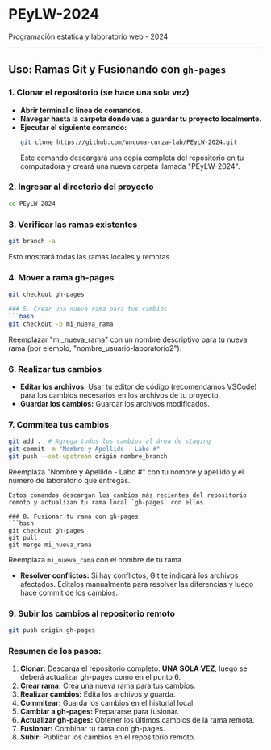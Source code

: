 # PEyLW-2024
Programación estatica y laboratorio web - 2024

---

## Uso: Ramas Git y Fusionando con `gh-pages`

### 1. Clonar el repositorio (se hace una sola vez)
* **Abrir terminal o línea de comandos.**
* **Navegar hasta la carpeta donde vas a guardar tu proyecto localmente.**
* **Ejecutar el siguiente comando:**
   ```bash
   git clone https://github.com/uncoma-curza-lab/PEyLW-2024.git
   ```
   Este comando descargará una copia completa del repositorio en tu computadora y creará una nueva carpeta llamada "PEyLW-2024".

### 2. Ingresar al directorio del proyecto
   ```bash
   cd PEyLW-2024
   ```

### 3. Verificar las ramas existentes
   ```bash
   git branch -a
   ```
   Esto mostrará todas las ramas locales y remotas.
   
### 4. Mover a rama gh-pages
   ```bash
   git checkout gh-pages

### 5. Crear una nueva rama para tus cambios
   ```bash
   git checkout -b mi_nueva_rama
   ```
   Reemplazar "mi_nueva_rama" con un nombre descriptivo para tu nueva rama (por ejemplo, "nombre_usuario-laboratorio2").

### 6. Realizar tus cambios
   * **Editar los archivos:** Usar tu editor de código (recomendamos VSCode) para los cambios necesarios en los archivos de tu proyecto.
   * **Guardar los cambios:** Guardar los archivos modificados.

### 7. Commitea tus cambios
   ```bash
   git add .  # Agrega todos los cambios al área de staging
   git commit -m "Nombre y Apellido - Labo #"
   git push --set-upstream origin nombre_branch
   ```
   Reemplaza "Nombre y Apellido - Labo #" con tu nombre y apellido y el número de laboratorio que entregas.
   ```
   Estos comandos descargan los cambios más recientes del repositorio remoto y actualizan tu rama local `gh-pages` con ellos.

### 8. Fusionar tu rama con gh-pages
   ```bash
   git checkout gh-pages
   git pull
   git merge mi_nueva_rama
   ```
   Reemplaza `mi_nueva_rama` con el nombre de tu rama.

   * **Resolver conflictos:** Si hay conflictos, Git te indicará los archivos afectados. Editalos manualmente para resolver las diferencias y luego hacé commit de los cambios.

### 9. Subir los cambios al repositorio remoto
   ```bash
   git push origin gh-pages
   ```

### Resumen de los pasos:
1. **Clonar:** Descarga el repositorio completo. **UNA SOLA VEZ**, luego se deberá actualizar gh-pages como en el punto 6.
2. **Crear rama:** Crea una nueva rama para tus cambios.
3. **Realizar cambios:** Edita los archivos y guarda.
4. **Commitear:** Guarda los cambios en el historial local.
5. **Cambiar a gh-pages:** Prepararse para fusionar.
6. **Actualizar gh-pages:** Obtener los últimos cambios de la rama remota.
7. **Fusionar:** Combinar tu rama con gh-pages.
8. **Subir:** Publicar los cambios en el repositorio remoto.



